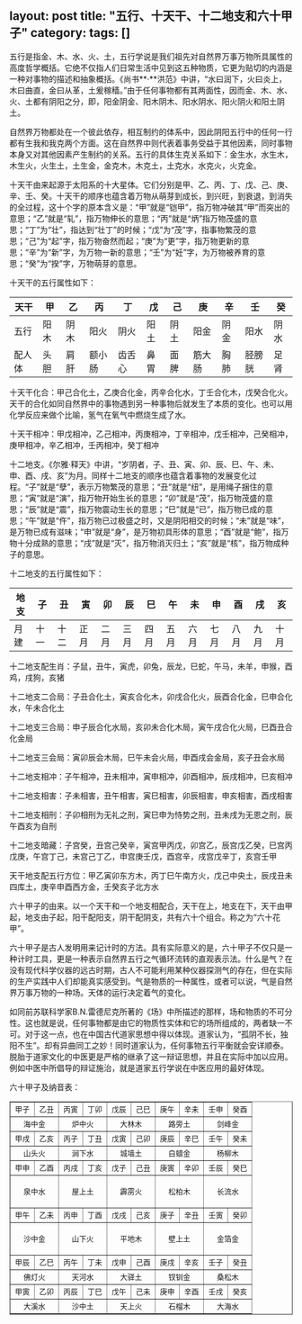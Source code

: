 layout: post
title: "五行、十天干、十二地支和六十甲子"
category: 
tags: []
---

五行是指金、木、水、火、土，五行学说是我们祖先对自然界万事万物所具属性的高度哲学概括。它绝不仅指人们日常生活中见到这五种物质，它更为贴切的内涵是一种对事物的描述和抽象概括。《尚书**·**洪范》中讲，“水曰润下，火曰炎上，木曰曲直，金曰从革，土爰稼穑。”由于任何事物都有其两面性，因而金、木、水、火、土都有阴阳之分，即，阳金阴金、阳木阴木、阳水阴水、阳火阴火和阳土阴土。  

自然界万物都处在一个彼此依存，相互制约的体系中，因此阴阳五行中的任何一行都有生我和我克两个方面。这在自然界中则代表着事务受益于其他因素，同时事物本身又对其他因素产生制约的关系。五行的具体生克关系如下：金生水，水生木，木生火，火生土，土生金，金克木，木克土，土克水，水克火，火克金。

<!--more-->

十天干由来起源于太阳系的十大星体。它们分别是甲、乙、丙、丁、戊、己、庚、辛、壬、癸。十天干的顺序也蕴含着万物从萌芽到成长，到兴旺，到衰退，到消失的全过程，这十个字的原本含义是：“甲”就是“铠甲”，指万物冲破其“甲”而突出的意思；“乙”就是“轧”，指万物伸长的意思；“丙”就是“炳”指万物茂盛的意思；“丁”为“壮”，指达到“壮丁”的时候；“戊”为“茂”字，指事物繁茂的意思；“己”为“起”字，指万物奋然而起；“庚”为“更”字，指万物更新的意思；“辛”为“新”字，为万物一新的意思；“壬”为“妊”字，为万物被养育的意思；“癸”为“揆”字，万物萌芽的意思。

十天干的五行属性如下： 

天干|甲|乙|丙|丁|戊|己|庚|辛|壬|癸
----|---|--|--|--|--|--|--|--|--|--------
五行|阳木 |阴木 |阳火 |阴火 |阳土 |阴土 |阳金 |阴金 |阳水 |阴水
配人体|头胆 |肩肝 |额小肠 |齿舌心 |鼻胃 |面脾 |筋大肠 |胸肺 |胫膀胱 |足肾

十天干化合：甲己合化土，乙庚合化金，丙辛合化水，丁壬合化木，戊癸合化火。天干的合化如同自然界中的事物遇到另一种事物后就发生了本质的变化。也可以用化学反应来做个比喻，氢气在氧气中燃烧生成了水。

十天干相冲：甲戊相冲，乙己相冲，丙庚相冲，丁辛相冲，戊壬相冲，己癸相冲，庚甲相冲，辛乙相冲，壬丙相冲，癸丁相冲

十二地支。《尔雅·释天》中讲，“岁阴者，子、丑、寅、卯、辰、巳、午、未、申、酉、戌、亥”为月。同样十二地支的顺序也蕴含着事物的发展变化过程。“子”就是“孽”，表示万物繁茂的意思；“丑”就是“纽”，是用绳子捆住的意思；“寅”就是“演”，指万物开始生长的意思；“卯”就是“茂”，指万物茂盛的意思；“辰”就是“震”，指万物震动生长的意思；“巳”就是“已”，指万物已成的意思；“午”就是“仵”，指万物已过极盛之时，又是阴阳相交的时候；“未”就是“味”，是万物已成有滋味；“申”就是“身”，是万物初具形体的意思；“酉”就是“鲍”，指万物十分成熟的意思；“戌”就是“灭”，指万物消灭归土；“亥”就是“核”，指万物成种子的意思。

<div style="page-break-after:always;"></div>

十二地支的五行属性如下：

地支 | 子 | 丑 | 寅 | 卯 | 辰 | 巳 | 午 | 未 | 申 | 酉 | 戌 | 亥
-----|----|----|----|----|----|----|----|----|----|----|----|-----
月建 | 十一| 十二| 正月| 二月| 三月| 四月| 五月| 六月| 七月| 八月| 九月| 十月

十二地支配生肖：子鼠，丑牛，寅虎，卯兔，辰龙，巳蛇，午马，未羊，申猴，酉鸡，戌狗，亥猪

十二地支二合局：子丑合化土，寅亥合化木，卯戌合化火，辰酉合化金，巳申合化水，午未合化土

十二地支三合局：申子辰合化水局，亥卯未合化木局，寅午戌合化火局，巳酉丑合化金局

十二地支三会局：寅卯辰会木局，巳午未会火局，申酉戌会金局，亥子丑会水局

十二地支相冲：子午相冲，丑未相冲，寅申相冲，卯酉相冲，辰戌相冲，巳亥相冲

十二地支相害：子未相害，丑午相害，寅巳相害，卯辰相害，申亥相害，酉戌相害

十二地支相刑：子卯相刑为无礼之刑，寅巳申为恃势之刑，丑未戌为无恩之刑，辰午酉亥为自刑

十二地支暗藏：子宫癸，丑宫己癸辛，寅宫甲丙戊，卯宫乙，辰宫戊乙癸，巳宫丙戊庚，午宫丁己，未宫己丁乙，申宫庚壬戊，酉宫辛，戌宫戊辛丁，亥宫壬甲

天干地支配五行方位：甲乙寅卯东方木，丙丁巳午南方火，戊己中央土，辰戌丑未四库土，庚辛申酉西方金，壬癸亥子北方水

六十甲子的由来。以一个天干和一个地支相配合，天干在上，地支在下，天干由甲起，地支由子起，阳干配阳支，阴干配阴支，共有六十个组合。称之为“六十花甲”。

六十甲子是古人发明用来记计时的方法。具有实际意义的是，六十甲子不仅只是一种计时工具，更是一种表示自然界五行之气循环流转的直观表示法。什么是气？在没有现代科学仪器的远古时期，古人不可能利用某种仪器探测气的存在，但在实际的生产实践中人们却能真实感受到。气是物质的一种属性，或者可以说，气是自然界万事万物的一种场。天体的运行决定着气的变化。

如同前苏联科学家B.N.雷德尼克所著的《场》中所描述的那样，场和物质的不可分性。这也就是说，任何事物都是由它的物质性实体和它的场所组成的，两者缺一不可。对于这一点，也在中国古代道家思想中得以体现。道家认为，“孤阴不长，独阳不生”。却有异曲同工之妙！同时道家认为，任何事物五行平衡就会安详顺泰。脱胎于道家文化的中医更是严格的继承了这一辩证思想，并且在实际中加以应用。例如中医中所倡导的辩证施治，就是道家五行学说在中医应用的最好体现。

<div style="page-break-after:always;"></div>

六十甲子及纳音表：

<table class="comm" bordercolordark="#6699cc" width="100%" border="1">
    <tbody>
        <tr>
            <td>
                <div align="center"><font size="2">甲子</font></div>
            </td>
            <td>
                <div align="center"><font size="2">乙丑</font></div>
            </td>
            <td>
                <div align="center"><font size="2">丙寅</font></div>
            </td>
            <td>
                <div align="center"><font size="2">丁卯</font></div>
            </td>
            <td>
                <div align="center"><font size="2">戊辰</font></div>
            </td>
            <td>
                <div align="center"><font size="2">己巳</font></div>
            </td>
            <td>
                <div align="center"><font size="2">庚午</font></div>
            </td>
            <td>
                <div align="center"><font size="2">辛未</font></div>
            </td>
            <td>
                <div align="center"><font size="2">壬申</font></div>
            </td>
            <td>
                <div align="center"><font size="2">癸酉</font></div>
            </td>
        </tr>
        <tr>
            <td colspan="2">
                <div align="center"><font size="2">海中金</font></div>
            </td>
            <td colspan="2">
                <div align="center"><font size="2">炉中火</font></div>
            </td>
            <td colspan="2">
                <div align="center"><font size="2">大林木</font></div>
            </td>
            <td colspan="2">
                <div align="center"><font size="2">路旁土</font></div>
            </td>
            <td colspan="2">
                <div align="center"><font size="2">剑峰金</font></div>
            </td>
        </tr>
        <tr>
            <td>
                <div align="center"><font size="2">甲戌</font></div>
            </td>
            <td>
                <div align="center"><font size="2">乙亥</font></div>
            </td>
            <td>
                <div align="center"><font size="2">丙子</font></div>
            </td>
            <td>
                <div align="center"><font size="2">丁丑</font></div>
            </td>
            <td>
                <div align="center"><font size="2">戊寅</font></div>
            </td>
            <td>
                <div align="center"><font size="2">己卯</font></div>
            </td>
            <td>
                <div align="center"><font size="2">庚辰</font></div>
            </td>
            <td>
                <div align="center"><font size="2">辛巳</font></div>
            </td>
            <td>
                <div align="center"><font size="2">壬午</font></div>
            </td>
            <td>
                <div align="center"><font size="2">癸未</font></div>
            </td>
        </tr>
        <tr>
            <td colspan="2">
                <div align="center"><font size="2">山头火</font></div>
            </td>
            <td colspan="2">
                <div align="center"><font size="2">涧下水</font></div>
            </td>
            <td colspan="2">
                <div align="center"><font size="2">城墙土</font></div>
            </td>
            <td colspan="2">
                <div align="center"><font size="2">白蜡金</font></div>
            </td>
            <td colspan="2">
                <div align="center"><font size="2">杨柳木</font></div>
            </td>
        </tr>
        <tr>
            <td>
                <div align="center"><font size="2">甲申</font></div>
            </td>
            <td>
                <div align="center"><font size="2">乙酉</font></div>
            </td>
            <td>
                <div align="center"><font size="2">丙戌</font></div>
            </td>
            <td>
                <div align="center"><font size="2">丁亥</font></div>
            </td>
            <td>
                <div align="center"><font size="2">戊子</font></div>
            </td>
            <td>
                <div align="center"><font size="2">己丑</font></div>
            </td>
            <td>
                <div align="center"><font size="2">庚寅</font></div>
            </td>
            <td>
                <div align="center"><font size="2">辛卯</font></div>
            </td>
            <td>
                <div align="center"><font size="2">壬辰</font></div>
            </td>
            <td>
                <div align="center"><font size="2">癸巳</font></div>
            </td>
        </tr>
        <tr>
            <td colspan="2">
                <div align="center"><font size="2">泉中水</font></div>
            </td>
            <td colspan="2">
                <p align="center"><font size="2">屋上土</font></p>
            </td>
            <td colspan="2">
                <div align="center"><font size="2">霹雳火</font></div>
            </td>
            <td colspan="2">
                <div align="center"><font size="2">松柏木</font></div>
            </td>
            <td colspan="2">
                <div align="center"><font size="2">长流水</font></div>
            </td>
        </tr>
        <tr>
            <td>
                <div align="center"><font size="2">甲午</font></div>
            </td>
            <td>
                <div align="center"><font size="2">乙未</font></div>
            </td>
            <td>
                <div align="center"><font size="2">丙申</font></div>
            </td>
            <td>
                <div align="center"><font size="2">丁酉</font></div>
            </td>
            <td>
                <div align="center"><font size="2">戊戌</font></div>
            </td>
            <td>
                <div align="center"><font size="2">己亥</font></div>
            </td>
            <td>
                <div align="center"><font size="2">庚子</font></div>
            </td>
            <td>
                <div align="center"><font size="2">辛丑</font></div>
            </td>
            <td>
                <div align="center"><font size="2">壬寅</font></div>
            </td>
            <td>
                <div align="center"><font size="2">癸卯</font></div>
            </td>
        </tr>
        <tr>
            <td colspan="2" height="13">
                <div align="center"><font size="2">沙中金</font></div>
            </td>
            <td colspan="2">
                <div align="center"><font size="2">山下火</font></div>
            </td>
            <td colspan="2">
                <div align="center"><font size="2">平地木</font></div>
            </td>
            <td colspan="2">
                <p align="center"><font size="2">壁上土</font></p>
            </td>
            <td colspan="2">
                <div align="center"><font size="2">金箔金</font></div>
            </td>
        </tr>
        <tr>
            <td>
                <div align="center"><font size="2">甲辰</font></div>
            </td>
            <td>
                <div align="center"><font size="2">乙巳</font></div>
            </td>
            <td>
                <div align="center"><font size="2">丙午</font></div>
            </td>
            <td>
                <div align="center"><font size="2">丁未</font></div>
            </td>
            <td>
                <div align="center"><font size="2">戊申</font></div>
            </td>
            <td>
                <div align="center"><font size="2">己酉</font></div>
            </td>
            <td>
                <div align="center"><font size="2">庚戌</font></div>
            </td>
            <td>
                <div align="center"><font size="2">辛亥</font></div>
            </td>
            <td>
                <div align="center"><font size="2">壬子</font></div>
            </td>
            <td>
                <div align="center"><font size="2">癸丑</font></div>
            </td>
        </tr>
        <tr>
            <td colspan="2">
                <div align="center"><font size="2">佛灯火</font></div>
            </td>
            <td colspan="2">
                <div align="center"><font size="2">天河水</font></div>
            </td>
            <td colspan="2">
                <div align="center"><font size="2">大驿土</font></div>
            </td>
            <td colspan="2">
                <div align="center"><font size="2">钗钏金</font></div>
            </td>
            <td colspan="2">
                <div align="center"><font size="2">桑松木</font></div>
            </td>
        </tr>
        <tr>
            <td>
                <div align="center"><font size="2">甲寅</font></div>
            </td>
            <td>
                <div align="center"><font size="2">乙卯</font></div>
            </td>
            <td>
                <div align="center"><font size="2">丙辰</font></div>
            </td>
            <td>
                <div align="center"><font size="2">丁巳</font></div>
            </td>
            <td>
                <div align="center"><font size="2">戊午</font></div>
            </td>
            <td>
                <div align="center"><font size="2">己未</font></div>
            </td>
            <td>
                <div align="center"><font size="2">庚申</font></div>
            </td>
            <td>
                <div align="center"><font size="2">辛酉</font></div>
            </td>
            <td>
                <div align="center"><font size="2">壬戌</font></div>
            </td>
            <td>
                <div align="center"><font size="2">癸亥</font></div>
            </td>
        </tr>
        <tr>
            <td colspan="2">
                <div align="center"><font size="2">大溪水</font></div>
            </td>
            <td colspan="2">
                <div align="center"><font size="2">沙中土</font></div>
            </td>
            <td colspan="2">
                <div align="center"><font size="2">天上火</font></div>
            </td>
            <td colspan="2">
                <div align="center"><font size="2">石榴木</font></div>
            </td>
            <td colspan="2">
                <div align="center"><font size="2">大海水</font></div>
            </td>
        </tr>
    </tbody>
</table>